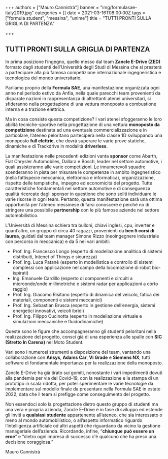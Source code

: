 +++
authors = ["Mauro Cannistrà"]
banner = "img/formulasae-italy2019.jpg"
categories = []
date = 2021-03-16T08:00:00Z
tags = ["formula student", "messina", "unime"]
title = "TUTTI PRONTI SULLA GRIGLIA DI PARTENZA"

+++
## TUTTI PRONTI SULLA GRIGLIA DI PARTENZA

In prima posizione l’ingegno, quello messo dal team **Zancle E-Drive (ZED)** formato dagli studenti dell’Università degli Studi di Messina che si presterà a partecipare alla più famosa competizione internazionale ingegneristica e tecnologica del mondo universitario.

Parliamo proprio della **Formula SAE**, una manifestazione organizzata ogni anno nel periodo estivo da Anfia, nella quale parecchi team provenienti da disparate nazioni in rappresentanza di altrettanti atenei universitari, si sfideranno nella progettazione di una vettura monoposto a combustione interna e a trazione elettrica.

Ma in cosa consiste questa competizione? I vari atenei sfoggeranno le loro abilità tecniche-sportive nella progettazione di una vettura **monoposto da competizione** destinata ad una eventuale commercializzazione e in particolare, l’ateneo peloritano parteciperà nella classe 1D sviluppando una monoposto **full elettric**, che dovrà superare le varie prove statiche, dinamiche e di Trackdrive in modalità **driverless**.

La manifestazione nelle precedenti edizioni vanta **sponsor** come Abarth, Fiat Chrysler Automobiles, Dallara e Bosch, leader nel settore automotive, i quali assisteranno alle varie competizioni. Le innumerevoli squadre scenderanno in pista per misurare le competenze in ambito ingegneristico (nella fattispecie meccanica, elettronica e informatica), organizzazione, rispetto delle tempistiche, impegno ed economicità del progetto. Tutte caratteristiche fondamentali nel settore automotive e di conseguenza qualità ricercate dagli sponsor in questione che sono soliti individuare le varie risorse in ogni team. Pertanto, questa manifestazione sarà una ottima opportunità per l’ateneo messinese di farsi conoscere e perché no di stringere una possibile **partnership** con le più famose aziende nel settore automobilistico.

L’Università di Messina schiera tra bulloni, chiavi inglesi, cpu, inverter e quant’altro, un gruppo di circa 40 ragazzi, provenienti da **ben 5 corsi di laurea**, guidati dal team manager Simone Rizzo (neoingegnere industriale con percorso in meccanica) e da 5 nei vari ambiti:

* Prof. Ing. Francesco Longo (esperto di modellazione analitica di sistemi distribuiti, Intenet of Things e sicurezza)
* Prof. Ing. Luca Patanè (esperto in modellistica e controllo di sistemi complessi con applicazione nel campo della locomozione di robot bio-ispirati)
* Ing. Emanuele Cardillo (esperto di componenti e circuiti a microonde/onde millimetriche e sistemi radar per applicazioni a corto raggio)
* Prof. Ing. Giacomo Risitano (esperto di dinamica del veicolo, fatica dei materiali, componenti e sistemi meccanici)
* Prof. Ing. Sebastian Brusca (esperto in gestione dell’energia, sistemi energetici innovativi, veicoli ibridi)
* Prof. Ing. Filippo Cucinotta (esperto in modellazione virtuale e simulazioni meccaniche e fluidodinamiche)

Queste sono le figure che accompagneranno gli studenti peloritani nella realizzazione del progetto, consci già di una esperienza alle spalle con **SIC (Stretto In Carena)** nel Moto Student.

Vari sono i numerosi strumenti a disposizione del team, vantando una collaborazione con **Ansys**, **Adams Car**, **Vi Grade** e **Siemens NX**, tutti software di fondamentale importanza per la realizzazione della monoposto.

Zancle E-Drive ha già tirato sui gomiti, nonostante i vari impedimenti dovuti alla pandemia per via del Covid-19, con la realizzazione e la stampa di un prototipo in scala ridotta, per poter sperimentare le varie tecnologie da implementare sul modello finale da presentare nella Formula SAE in estate 2022, data che il team si prefigge come conseguimento del progetto.

Non essendoci solo la progettazione dietro questo gruppo di studenti ma una vera e propria azienda, Zancle E-Drive è in fase di sviluppo ed estende gli inviti a **qualsiasi** **studente** appartenente all’ateneo, che sia interessato o meno al mondo automobilistico, o all’aspetto informatico riguardo l’intelligenza artificiale od altri aspetti che riguardano da vicino la gestione manageriale dell’azienda. Ricordando, infine, “**chiunque può essere un eroe**” e “dietro ogni impresa di successo c'è qualcuno che ha preso una decisione coraggiosa.”

Mauro Cannistrà